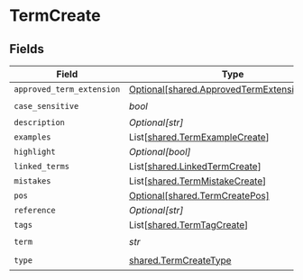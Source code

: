 # TermCreate


## Fields

| Field                                                                                              | Type                                                                                               | Required                                                                                           | Description                                                                                        |
| -------------------------------------------------------------------------------------------------- | -------------------------------------------------------------------------------------------------- | -------------------------------------------------------------------------------------------------- | -------------------------------------------------------------------------------------------------- |
| `approved_term_extension`                                                                          | [Optional[shared.ApprovedTermExtensionCreate]](../../models/shared/approvedtermextensioncreate.md) | :heavy_minus_sign:                                                                                 | N/A                                                                                                |
| `case_sensitive`                                                                                   | *bool*                                                                                             | :heavy_check_mark:                                                                                 | N/A                                                                                                |
| `description`                                                                                      | *Optional[str]*                                                                                    | :heavy_minus_sign:                                                                                 | N/A                                                                                                |
| `examples`                                                                                         | List[[shared.TermExampleCreate](../../models/shared/termexamplecreate.md)]                         | :heavy_minus_sign:                                                                                 | N/A                                                                                                |
| `highlight`                                                                                        | *Optional[bool]*                                                                                   | :heavy_minus_sign:                                                                                 | N/A                                                                                                |
| `linked_terms`                                                                                     | List[[shared.LinkedTermCreate](../../models/shared/linkedtermcreate.md)]                           | :heavy_minus_sign:                                                                                 | N/A                                                                                                |
| `mistakes`                                                                                         | List[[shared.TermMistakeCreate](../../models/shared/termmistakecreate.md)]                         | :heavy_minus_sign:                                                                                 | N/A                                                                                                |
| `pos`                                                                                              | [Optional[shared.TermCreatePos]](../../models/shared/termcreatepos.md)                             | :heavy_minus_sign:                                                                                 | N/A                                                                                                |
| `reference`                                                                                        | *Optional[str]*                                                                                    | :heavy_minus_sign:                                                                                 | N/A                                                                                                |
| `tags`                                                                                             | List[[shared.TermTagCreate](../../models/shared/termtagcreate.md)]                                 | :heavy_minus_sign:                                                                                 | N/A                                                                                                |
| `term`                                                                                             | *str*                                                                                              | :heavy_check_mark:                                                                                 | N/A                                                                                                |
| `type`                                                                                             | [shared.TermCreateType](../../models/shared/termcreatetype.md)                                     | :heavy_check_mark:                                                                                 | N/A                                                                                                |